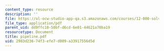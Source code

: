```yaml
---
content_type: resource
description: ''
file: https://ol-ocw-studio-app-qa.s3.amazonaws.com/courses/12-000-solving-complex-problems-fall-2003/2983d23674f3efe7d009a33917556d5d_pipeline.pdf
file_type: application/pdf
parent_uid: dd9ffc10-50bf-d6cd-6e01-44621a70ba19
resourcetype: Document
title: pipeline.pdf
uid: 2983d236-74f3-efe7-d009-a33917556d5d
---
```

